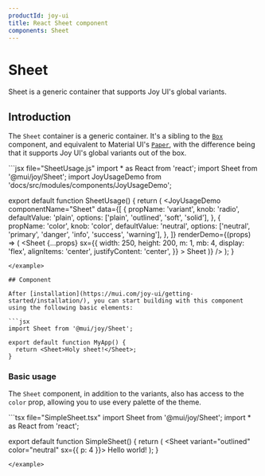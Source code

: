 ```yaml
---
productId: joy-ui
title: React Sheet component
components: Sheet
---
```


# Sheet

Sheet is a generic container that supports Joy UI's global variants.

## Introduction

The `Sheet` container is a generic container.
It's a sibling to the [`Box`](https://mui.com/system/react-box/) component, and equivalent to Material UI's [`Paper`](https://mui.com/material-ui/react-paper/), with the difference being that it supports Joy UI's global variants out of the box.

<example name="SheetUsage">
```jsx file="SheetUsage.js"
import * as React from 'react';
import Sheet from '@mui/joy/Sheet';
import JoyUsageDemo from 'docs/src/modules/components/JoyUsageDemo';

export default function SheetUsage() {
  return (
    <JoyUsageDemo
      componentName="Sheet"
      data={[
        {
          propName: 'variant',
          knob: 'radio',
          defaultValue: 'plain',
          options: ['plain', 'outlined', 'soft', 'solid'],
        },
        {
          propName: 'color',
          knob: 'color',
          defaultValue: 'neutral',
          options: ['neutral', 'primary', 'danger', 'info', 'success', 'warning'],
        },
      ]}
      renderDemo={(props) => (
        <Sheet
          {...props}
          sx={{
            width: 250,
            height: 200,
            m: 1,
            mb: 4,
            display: 'flex',
            alignItems: 'center',
            justifyContent: 'center',
          }}
        >
          Sheet
        </Sheet>
      )}
    />
  );
}
```
</example>

## Component

After [installation](https://mui.com/joy-ui/getting-started/installation/), you can start building with this component using the following basic elements:

```jsx
import Sheet from '@mui/joy/Sheet';

export default function MyApp() {
  return <Sheet>Holy sheet!</Sheet>;
}
```

### Basic usage

The `Sheet` component, in addition to the variants, also has access to the `color` prop, allowing you to use every palette of the theme.

<example name="SimpleSheet">
```tsx file="SimpleSheet.tsx"
import Sheet from '@mui/joy/Sheet';
import * as React from 'react';

export default function SimpleSheet() {
  return (
    <Sheet variant="outlined" color="neutral" sx={{ p: 4 }}>
      Hello world!
    </Sheet>
  );
}
```
</example>